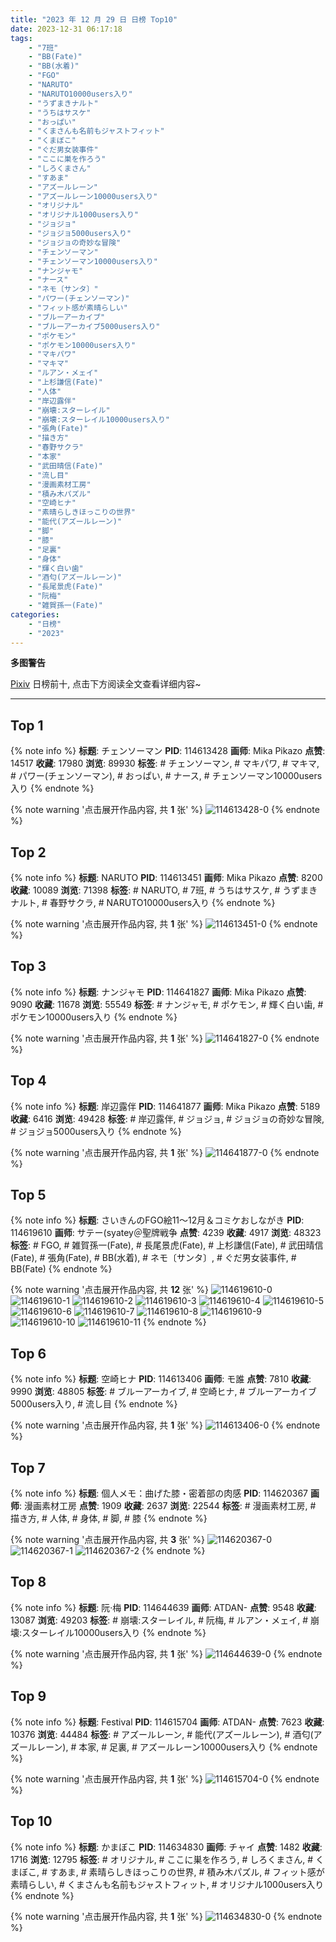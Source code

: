 ```yaml
---
title: "2023 年 12 月 29 日 日榜 Top10"
date: 2023-12-31 06:17:18
tags:
    - "7班"
    - "BB(Fate)"
    - "BB(水着)"
    - "FGO"
    - "NARUTO"
    - "NARUTO10000users入り"
    - "うずまきナルト"
    - "うちはサスケ"
    - "おっぱい"
    - "くまさんも名前もジャストフィット"
    - "くまぼこ"
    - "ぐだ男女装事件"
    - "ここに巣を作ろう"
    - "しろくまさん"
    - "すあま"
    - "アズールレーン"
    - "アズールレーン10000users入り"
    - "オリジナル"
    - "オリジナル1000users入り"
    - "ジョジョ"
    - "ジョジョ5000users入り"
    - "ジョジョの奇妙な冒険"
    - "チェンソーマン"
    - "チェンソーマン10000users入り"
    - "ナンジャモ"
    - "ナース"
    - "ネモ〔サンタ〕"
    - "パワー(チェンソーマン)"
    - "フィット感が素晴らしい"
    - "ブルーアーカイブ"
    - "ブルーアーカイブ5000users入り"
    - "ポケモン"
    - "ポケモン10000users入り"
    - "マキパワ"
    - "マキマ"
    - "ルアン・メェイ"
    - "上杉謙信(Fate)"
    - "人体"
    - "岸辺露伴"
    - "崩壊:スターレイル"
    - "崩壊:スターレイル10000users入り"
    - "張角(Fate)"
    - "描き方"
    - "春野サクラ"
    - "本家"
    - "武田晴信(Fate)"
    - "流し目"
    - "漫画素材工房"
    - "積み木パズル"
    - "空崎ヒナ"
    - "素晴らしきほっこりの世界"
    - "能代(アズールレーン)"
    - "脚"
    - "膝"
    - "足裏"
    - "身体"
    - "輝く白い歯"
    - "酒匂(アズールレーン)"
    - "長尾景虎(Fate)"
    - "阮梅"
    - "雑賀孫一(Fate)"
categories:
    - "日榜"
    - "2023"
---
```


<i class="fa fa-triangle-exclamation"></i>**多图警告**<i class="fa fa-triangle-exclamation"></i>

[Pixiv](https://www.pixiv.net/) 日榜前十, 点击下方阅读全文查看详细内容~

<!-- more -->

---

## Top 1

{% note info %}
**标题**: チェンソーマン
**PID**: 114613428 **画师**: Mika Pikazo
**点赞**: 14517 **收藏**: 17980 **浏览**: 89930
**标签**: # チェンソーマン, # マキパワ, # マキマ, # パワー(チェンソーマン), # おっぱい, # ナース, # チェンソーマン10000users入り
{% endnote %}

{% note warning '点击展开作品内容, 共 **1** 张' %}
![114613428-0](https://i.pixiv.re/img-original/img/2023/12/28/00/00/16/114613428_p0.png)
{% endnote %}

## Top 2

{% note info %}
**标题**: NARUTO
**PID**: 114613451 **画师**: Mika Pikazo
**点赞**: 8200 **收藏**: 10089 **浏览**: 71398
**标签**: # NARUTO, # 7班, # うちはサスケ, # うずまきナルト, # 春野サクラ, # NARUTO10000users入り
{% endnote %}

{% note warning '点击展开作品内容, 共 **1** 张' %}
![114613451-0](https://i.pixiv.re/img-original/img/2023/12/28/00/00/21/114613451_p0.png)
{% endnote %}

## Top 3

{% note info %}
**标题**: ナンジャモ
**PID**: 114641827 **画师**: Mika Pikazo
**点赞**: 9090 **收藏**: 11678 **浏览**: 55549
**标签**: # ナンジャモ, # ポケモン, # 輝く白い歯, # ポケモン10000users入り
{% endnote %}

{% note warning '点击展开作品内容, 共 **1** 张' %}
![114641827-0](https://i.pixiv.re/img-original/img/2023/12/29/00/00/23/114641827_p0.png)
{% endnote %}

## Top 4

{% note info %}
**标题**: 岸辺露伴
**PID**: 114641877 **画师**: Mika Pikazo
**点赞**: 5189 **收藏**: 6416 **浏览**: 49428
**标签**: # 岸辺露伴, # ジョジョ, # ジョジョの奇妙な冒険, # ジョジョ5000users入り
{% endnote %}

{% note warning '点击展开作品内容, 共 **1** 张' %}
![114641877-0](https://i.pixiv.re/img-original/img/2023/12/29/00/00/35/114641877_p0.png)
{% endnote %}

## Top 5

{% note info %}
**标题**: さいきんのFGO絵11～12月＆コミケおしながき
**PID**: 114619610 **画师**: サテー(syatey＠聖牌戦争
**点赞**: 4239 **收藏**: 4917 **浏览**: 48323
**标签**: # FGO, # 雑賀孫一(Fate), # 長尾景虎(Fate), # 上杉謙信(Fate), # 武田晴信(Fate), # 張角(Fate), # BB(水着), # ネモ〔サンタ〕, # ぐだ男女装事件, # BB(Fate)
{% endnote %}

{% note warning '点击展开作品内容, 共 **12** 张' %}
![114619610-0](https://i.pixiv.re/img-original/img/2023/12/28/07/08/45/114619610_p0.jpg)
![114619610-1](https://i.pixiv.re/img-original/img/2023/12/28/07/08/45/114619610_p1.jpg)
![114619610-2](https://i.pixiv.re/img-original/img/2023/12/28/07/08/45/114619610_p2.jpg)
![114619610-3](https://i.pixiv.re/img-original/img/2023/12/28/07/08/45/114619610_p3.jpg)
![114619610-4](https://i.pixiv.re/img-original/img/2023/12/28/07/08/45/114619610_p4.jpg)
![114619610-5](https://i.pixiv.re/img-original/img/2023/12/28/07/08/45/114619610_p5.jpg)
![114619610-6](https://i.pixiv.re/img-original/img/2023/12/28/07/08/45/114619610_p6.jpg)
![114619610-7](https://i.pixiv.re/img-original/img/2023/12/28/07/08/45/114619610_p7.jpg)
![114619610-8](https://i.pixiv.re/img-original/img/2023/12/28/07/08/45/114619610_p8.jpg)
![114619610-9](https://i.pixiv.re/img-original/img/2023/12/28/07/08/45/114619610_p9.jpg)
![114619610-10](https://i.pixiv.re/img-original/img/2023/12/28/07/08/45/114619610_p10.jpg)
![114619610-11](https://i.pixiv.re/img-original/img/2023/12/28/07/08/45/114619610_p11.jpg)
{% endnote %}

## Top 6

{% note info %}
**标题**: 空崎ヒナ
**PID**: 114613406 **画师**: モ誰
**点赞**: 7810 **收藏**: 9990 **浏览**: 48805
**标签**: # ブルーアーカイブ, # 空崎ヒナ, # ブルーアーカイブ5000users入り, # 流し目
{% endnote %}

{% note warning '点击展开作品内容, 共 **1** 张' %}
![114613406-0](https://i.pixiv.re/img-original/img/2023/12/28/00/00/11/114613406_p0.jpg)
{% endnote %}

## Top 7

{% note info %}
**标题**: 個人メモ：曲げた膝・密着部の肉感
**PID**: 114620367 **画师**: 漫画素材工房
**点赞**: 1909 **收藏**: 2637 **浏览**: 22544
**标签**: # 漫画素材工房, # 描き方, # 人体, # 身体, # 脚, # 膝
{% endnote %}

{% note warning '点击展开作品内容, 共 **3** 张' %}
![114620367-0](https://i.pixiv.re/img-original/img/2023/12/28/07/00/05/114620367_p0.jpg)
![114620367-1](https://i.pixiv.re/img-original/img/2023/12/28/07/00/05/114620367_p1.jpg)
![114620367-2](https://i.pixiv.re/img-original/img/2023/12/28/07/00/05/114620367_p2.jpg)
{% endnote %}

## Top 8

{% note info %}
**标题**: 阮·梅
**PID**: 114644639 **画师**: ATDAN-
**点赞**: 9548 **收藏**: 13087 **浏览**: 49203
**标签**: # 崩壊:スターレイル, # 阮梅, # ルアン・メェイ, # 崩壊:スターレイル10000users入り
{% endnote %}

{% note warning '点击展开作品内容, 共 **1** 张' %}
![114644639-0](https://i.pixiv.re/img-original/img/2023/12/29/01/26/27/114644639_p0.png)
{% endnote %}

## Top 9

{% note info %}
**标题**: Festival
**PID**: 114615704 **画师**: ATDAN-
**点赞**: 7623 **收藏**: 10376 **浏览**: 44484
**标签**: # アズールレーン, # 能代(アズールレーン), # 酒匂(アズールレーン), # 本家, # 足裏, # アズールレーン10000users入り
{% endnote %}

{% note warning '点击展开作品内容, 共 **1** 张' %}
![114615704-0](https://i.pixiv.re/img-original/img/2023/12/28/07/00/22/114615704_p0.png)
{% endnote %}

## Top 10

{% note info %}
**标题**: かまぼこ
**PID**: 114634830 **画师**: チャイ
**点赞**: 1482 **收藏**: 1716 **浏览**: 12795
**标签**: # オリジナル, # ここに巣を作ろう, # しろくまさん, # くまぼこ, # すあま, # 素晴らしきほっこりの世界, # 積み木パズル, # フィット感が素晴らしい, # くまさんも名前もジャストフィット, # オリジナル1000users入り
{% endnote %}

{% note warning '点击展开作品内容, 共 **1** 张' %}
![114634830-0](https://i.pixiv.re/img-original/img/2023/12/28/20/30/00/114634830_p0.png)
{% endnote %}
